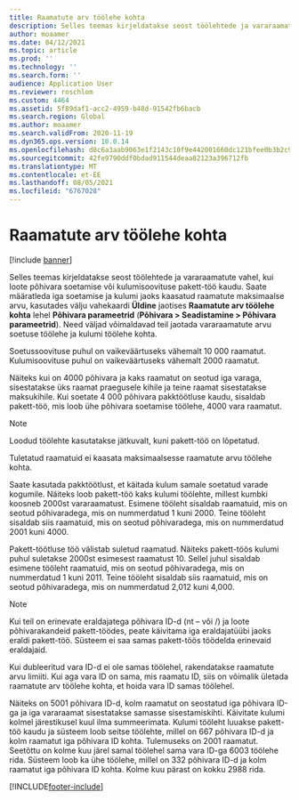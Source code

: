 ```yaml
---
title: Raamatute arv töölehe kohta
description: Selles teemas kirjeldatakse seost töölehtede ja vararaamatute vahel, kui loote põhivara soetamise või kulumisoovituse pakett-töö kaudu. Saate määratleda iga soetamise ja kulumi jaoks kaasatud raamatute maksimaalse arvu.
author: moaamer
ms.date: 04/12/2021
ms.topic: article
ms.prod: ''
ms.technology: ''
ms.search.form: ''
audience: Application User
ms.reviewer: roschlom
ms.custom: 4464
ms.assetid: 5f89daf1-acc2-4959-b48d-91542fb6bacb
ms.search.region: Global
ms.author: moaamer
ms.search.validFrom: 2020-11-19
ms.dyn365.ops.version: 10.0.14
ms.openlocfilehash: d8c6a3aab9063e1f2143c10f9e442001660dc121bfee0b3b2c9e17ade5f762e2
ms.sourcegitcommit: 42fe9790ddf0bdad911544deaa82123a396712fb
ms.translationtype: MT
ms.contentlocale: et-EE
ms.lasthandoff: 08/05/2021
ms.locfileid: "6767028"
---
```

# <a name="number-of-books-per-journal"></a>Raamatute arv töölehe kohta

[!include [banner](../includes/banner.md)]

Selles teemas kirjeldatakse seost töölehtede ja vararaamatute vahel, kui loote põhivara soetamise või kulumisoovituse pakett-töö kaudu. Saate määratleda iga soetamise ja kulumi jaoks kaasatud raamatute maksimaalse arvu, kasutades välju vahekaardi **Üldine** jaotises **Raamatute arv töölehe kohta** lehel **Põhivara parameetrid** (**Põhivara \> Seadistamine \> Põhivara parameetrid**). Need väljad võimaldavad teil jaotada vararaamatute arvu soetuse töölehe ja kulumi töölehe kohta.

Soetussoovituse puhul on vaikeväärtuseks vähemalt 10 000 raamatut. Kulumisoovituse puhul on vaikeväärtuseks vähemalt 2000 raamatut.

Näiteks kui on 4000 põhivara ja kaks raamatut on seotud iga varaga, sisestatakse üks raamat praegusele kihile ja teine raamat sisestatakse maksukihile. Kui soetate 4 000 põhivara pakktöötluse kaudu, sisaldab pakett-töö, mis loob ühe põhivara soetamise töölehe, 4000 vara raamatut.

> [!NOTE]
> Loodud töölehte kasutatakse jätkuvalt, kuni pakett-töö on lõpetatud.
>
> Tuletatud raamatuid ei kaasata maksimaalsesse raamatute arvu töölehe kohta.

Saate kasutada pakktöötlust, et käitada kulum samale soetatud varade kogumile. Näiteks loob pakett-töö kaks kulumi töölehte, millest kumbki koosneb 2000st vararaamatust. Esimene tööleht sisaldab raamatuid, mis on seotud põhivaradega, mis on nummerdatud 1 kuni 2000. Teine tööleht sisaldab siis raamatuid, mis on seotud põhivaradega, mis on nummerdatud 2001 kuni 4000.

Pakett-töötluse töö välistab suletud raamatud. Näiteks pakett-töös kulumi puhul suletakse 2000st esimesest raamatust 10. Sellel juhul sisaldab esimene tööleht raamatuid, mis on seotud põhivaradega, mis on nummerdatud 1 kuni 2011. Teine tööleht sisaldab siis raamatuid, mis on seotud põhivaradega, mis on nummerdatud 2,012 kuni 4,000.

> [!NOTE]
> Kui teil on erinevate eraldajatega põhivara ID-d (nt – või /) ja loote põhivarakandeid pakett-töödes, peate käivitama iga eraldajatüübi jaoks eraldi pakett-töö. Süsteem ei saa samas pakett-töös töödelda erinevaid eraldajaid.

Kui dubleeritud vara ID-d ei ole samas töölehel, rakendatakse raamatute arvu limiiti. Kui aga vara ID on sama, mis raamatu ID, siis on võimalik ületada raamatute arv töölehe kohta, et hoida vara ID samas töölehel.

Näiteks on 5001 põhivara ID-d, kolm raamatut on seostatud iga põhivara ID-ga ja iga vararaamat sisestatakse samasse sisestamiskihti. Käivitate kulumi kolmel järestikusel kuul ilma summeerimata.  Kulumi tööleht luuakse pakett-töö kaudu ja süsteem loob seitse töölehte, millel on 667 põhivara ID-d ja kolm raamatut iga põhivara ID kohta. Tulemuseks on 2001 raamatut. Seetõttu on kolme kuu järel samal töölehel sama vara ID-ga 6003 töölehe rida. Süsteem loob ka ühe töölehe, millel on 332 põhivara ID-d ja kolm raamatut iga põhivara ID kohta. Kolme kuu pärast on kokku 2988 rida.

[!INCLUDE[footer-include](../../includes/footer-banner.md)]
